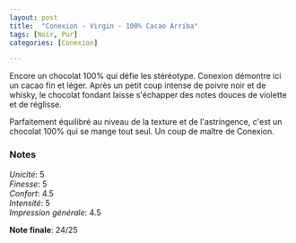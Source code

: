 ```yaml
---
layout: post
title:  "Conexion - Virgin - 100% Cacao Arriba"
tags: [Noir, Pur] 
categories: [Conexion]

---
```


Encore un chocolat 100% qui défie les stéréotype. Conexion démontre ici un cacao fin et léger. Après un petit coup intense de poivre noir et de whisky, le chocolat fondant laisse s'échapper des notes douces de violette et de réglisse.

Parfaitement équilibré au niveau de la texture et de l'astringence, c'est un chocolat 100% qui se mange tout seul. Un coup de maître de Conexion.  	  

### Notes

_Unicité_: 5  
_Finesse_: 5  
_Confort_: 4.5  
_Intensité_: 5  
_Impression générale_: 4.5

**Note finale**: 24/25